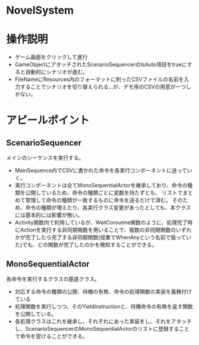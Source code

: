 # NovelSystem
# 操作説明
* ゲーム画面をクリックして進行
* GameObjectにアタッチされたScenarioSequencerのIsAuto項目をtrueにすると自動的にシナリオが進む。
* FileNameにResources内のフォーマットに則ったCSVファイルの名前を入力することでシナリオを切り替えられる…が、デモ用のCSVの用意が一つしかない。
# アピールポイント
## ScenarioSequencer
メインのシーケンスを実行する。
* MainSequence内でCSVに書かれた命令を各実行コンポーネントに送っていく。
* 実行コンポーネントは全てMonoSequentialActorを継承しており、命令の種類を公開しているため、命令の種類ごとに変数を持たずとも、
  リストでまとめて管理して命令の種類が一致するものに命令を送るだけで済む。
  そのため、命令の種類が増えたり、各実行クラス変更があったとしても、本クラスには基本的には影響が無い。
* Activity関数内で利用しているが、WaitCoroutine関数のように、処理完了時にActionを実行する非同期関数を用いることで、複数の非同期関数のいずれかが完了したら完了する非同期関数(授業でWhenAnyという名前で扱っていた)でも、どの関数が完了したのかを検知することができる。
## MonoSequentialActor
各命令を実行するクラスの基底クラス。
* 対応する命令の種類の公開、待機の有無、命令の処理関数の実装を義務付けている
* 処理関数を実行しつつ、そのYieldInstructionと、待機命令の有無を返す関数を公開している。
* 各処理クラスはこれを継承し、それぞれにあった実装をし、それをアタッチし、ScenarioSequencerのMonoSequentialActorのリストに登録することで命令を受けることができる。
  
